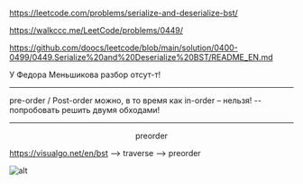 https://leetcode.com/problems/serialize-and-deserialize-bst/

https://walkccc.me/LeetCode/problems/0449/

https://github.com/doocs/leetcode/blob/main/solution/0400-0499/0449.Serialize%20and%20Deserialize%20BST/README_EN.md

У Федора Меньшикова разбор отсут-т!

______

pre-order / Post-order можно, в то время как in-order – нельзя! -- попробовать решить двумя обходами!

______

<p align="center">preorder</p>

https://visualgo.net/en/bst --> traverse --> preorder

![alt](https://github.com/SkosMartren/useful-materials/blob/main/travel_tree_three.png)
